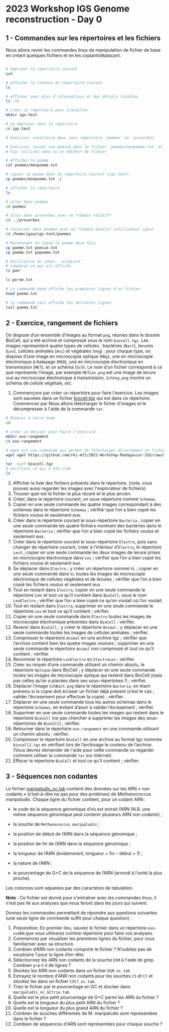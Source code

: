# 2023 Workshop IGS Genome reconstruction - Day 0



## 1 - Commandes sur les répertoires et les fichiers

Nous allons revoir les commandes linux de manipulation de fichier de base en créant quelques fichiers et en les copiant/déplaçant. 

```bash

# Imprimer le répertoire courant
pwd

# afficher le contenu du répertoire courant
ls

# afficher avec plus d'informations et des détails lisibles
ls -lh

# créer un répertoire pour travailler
mkdir igs-test

# se déplacer dans le répertoire
cd igs-test

# Exercice: construire deux sous répertoire `poemes` et `proverbes`

# Exercice: sauver une poésie dans le fichier `poemes/monpoeme.txt` et un proverbe dans le répertoire `proverbe/monproverbe.txt` (par exemple à partir de [ce site](https://www.proverbes-francais.fr/) pour les proverbes et [celui ci](https://www.mon-poeme.fr) pour les poemes)
# Tip: utilisez nano ou un éditeur de fichier

# Afficher le poeme 
cat poemes/monpoeme.txt

# copier le poeme dans le répertoire courant (igs-test) 
cp poemes/monpoeme.txt ./

# afficher le répertoire
ls 

# aller dans poemes 
cd poemes

# aller dans proverbes avec un *chemin relatif*
cd ../proverbes

# retourner dans poemes avec un *chemin absolu* (utilisateur igsw)
cd /home/igsw/igs-test/poemes

# Maintenant on copie le poeme deux fois
cp poeme.txt poesie.txt
cp poeme.txt popoeme.txt

# Utilisation du joker, `wildcard``
# Comparez ce qui est affiché
ls poe*

ls po*me.txt

# La commande head affiche les premières lignes d'un fichier
head poeme.txt

# la commande tail affiche les dernières lignes
tail poeme.txt 

```

## 2 - Exercice, rangement de fichiers

On dispose d’un ensemble d’images au format `png`, réunies dans le dossier BioCell, qui a été archivé et compressé sous le nom `biocell.tgz`. Les images représentent quatre types de cellules : bactéries (`Bact`), levures (`Lev`), cellules animales (`Ani`) et végétales (`Veg`) ; pour chaque type, on dispose d’une image en microscopie optique (`MOp`), une en microscopie électronique à balayage (`MEB`), une en microscopie électronique en transmission (`MET`), et un schéma (`Sch`). Le nom d’un fichier correspond à ce que représente l’image, par exemple `METLev.png` est une image de levure vue au microscope électronique à transmission, `SchVeg.png` montre un schéma de cellule végétale, _etc._

1. Commençons par créer un répertoire pour faire l'exercice. Les images sont sauvées dans un fichier [biocell.tgz](biocell.tgz) qui est dans ce répertoire. Commencez par Nous allons télécharger le ficher d'images et le décompresser à l'aide de la commande `tar`. 

```bash 
# Revenir à notre home
cd

# créer un dossier pour faire l'exercice.
mkdir exo-rangement
cd exo-rangement

# wget est une commande qui permet de télécharger directement un fichier d'internet 
wget wget https://github.com/rki-mf1/2023-Workshop-Madagascar-IGS/raw/main/day00-friday/biocell.tgz

tar -xvzf biocell.tgz
# vérifions ce qui a été créé
ls 
```

2. Afficher la liste des fichiers présents dans le répertoire. (note, vous pouvez aussi regarder les images avec l'explorateur de fichiers)
3. Trouver quel est le fichier le plus récent et le plus ancien.
4. Créer, dans le répertoire courant, un sous-répertoire nommé `Schemas`.
5. Copier en une seule commande les quatre images correspondant à des schémas dans le répertoire `Schemas` ; vérifier que l’on a bien copié les fichiers voulus et seulement eux.
6. Créer dans le répertoire courant le sous-répertoire `Bacteria` ; copier en une seule commande les quatre fichiers montrant des bactéries dans le répertoire `Bacteria` ; vérifier que l’on a bien copié les fichiers voulus et seulement eux.
7. Créer dans le répertoire courant le sous-répertoire `Electro`, puis sans changer de répertoire courant, créer à l’intérieur d’`Electro`, le répertoire `Lev3` ; copier en une seule commande les deux images de levure prises en microscopie électronique dans `Lev` ; vérifier que l’on a bien copié les fichiers voulus et seulement eux.
8. Se déplacer dans `Electro` ; y créer un répertoire nommé `VL` ; copier en une seule commande dans `VL` toutes les images de microscopie électronique de cellules végétales et de levures ; vérifier que l’on a bien copié les fichiers voulus et seulement eux.
9. Tout en restant dans `Electro`, copier en une seule commande le répertoire Lev et tout ce qu’il contient dans `BioCell`, sous le nom `LevElectro` ; vérifier que l’on a bien copié ce qu’on voulait où l’on voulait.
10. Tout en restant dans `Electro`, supprimer en une seule commande le répertoire `Lev` et tout ce qu’il contient ; vérifier.
11. Copier en une seule commande dans `Electro` toutes les images de microscopie électronique présentes dans `BioCell` ; vérifier.
12. Revenir dans `BioCell` ; y créer le répertoire `Animal` ; y déplacer en une seule commande toutes les images de cellules animales ; vérifier.
13. Compresser le répertoire `Animal` en une archive tgz ; vérifier que l’archive contient bien les quatre images voulues ; supprimer en une seule commande le répertoire `Animal` non compressé et tout ce qu’il contient ; vérifier.
14. Renommer le répertoire `LevElectro` en `ElectroLev` ; vérifier.
15. Créer au moyen d’une commande utilisant un chemin absolu, le répertoire `Optique` dans BioCell ; y déplacer en une seule commande toutes les images de microscopie optique qui restent dans BioCell (mais pas celles qu’on a placées dans ses sous-répertoires !) ; vérifier.
16. Déplacer l’image `SchBact.png` dans le répertoire `Bacteria`, en étant prévenu si la copie doit écraser un fichier déjà présent (c’est le cas ; valider l’écrasement pour effectuer la copie) ; vérifier.
17. Déplacer en une seule commande tous les autres schémas dans le répertoire `Schemas`, en évitant d’avoir à valider l’écrasement ; vérifier.
18. Supprimer en une seule commande toutes les images qui restent dans le répertoire `BioCell` (ne pas chercher à supprimer les images des sous-répertoires de `BioCell`) ; vérifier.
19. Retourner dans le répertoire `exo-rangement` en une commande utilisant un chemin absolu ; vérifier.
20. Compresser le répertoire `BioCell` en une archive au format tgz nommée `biocell2.tgz` en vérifiant lors de l’archivage le contenu de l’archive. (Vous devrez demander de l'aide pour cette commande ou regarder comment utiliser la commande `tar` sur internet).
21. Effacer le répertoire `BioCell` et tout ce qu’il contient ; vérifier.


## 3 - Séquences non codantes

Le fichier [maripaludis_nc.tab](maripaludis_nc.tab) contient des données sur les ARN « non codants » (c’est-à-dire ne pas pour des protéines) de _Methanococcus maripaludis_. Chaque ligne du fichier contient, pour un codant ARN :

* le code de la séquence génomique d’où est extrait l’ARN (N.B. une même séquence génomique peut contenir plusieurs ARN non codants) ;

* la souche de `Methanococcus maripaludis` ;
* la position de début de l’ARN dans la séquence génomique ;
* la position de fin de l’ARN dans la séquence génomique ;
* la longueur de l’ARN (évidemment, longueur = fin – début + 1) ;
* la nature de l’ARN ;
* le pourcentage de G+C de la séquence de l’ARN (arrondi à l’unité la plus proche).

Les colonnes sont séparées par des caractères de tabulation.

**Note** : Ce fichier est donné pour s'entraîner avec les commandes linux, il n'est pas  lié aux analyses que nous feront dans les jours qui suivent.

Donnez les commandes permettant de répondre aux questions suivantes (une seule ligne de commande suffit pour chaque question) :
1. *Préparation*: En premier lieu, sauvez le fichier dans un répertoire `exo-ncARN` que vous utiliserez comme répertoire pour faire vos analyses.
2. Commencez par visualiser les premières lignes du fichier, pour vous familiariser avec sa structure.
2. Combien d’ARN non codants comporte le fichier ? N’oubliez pas de soustraire 1 pour la ligne d’en-tête.
4. Sélectionnez les ARN non codants de la souche `DSM` à l'aide de grep. Combien y-a-t-il de lignes ? 
5. Stockez les ARN non codants dans un fichier `DSM_nc.tab`
6. Extrayez le nombre d'ANR non codants pour les souches `C5` et `C7` et stockez les dans un fichier `C5C7_nc.tab`.
7. Triez le fichier par le pourcentage en GC et stocker dans `maripaludis_nc_GCtrie.tab`
8. Quelle est le plus petit pourcentage de G+C parmi les ARN du fichier ?
9. Quelle est la longueur du plus petit ARN du fichier ?
10. Quelle est la longueur du plus grand ARN du fichier ?
11. Combien de souches différentes de M. maripaludis sont représentées dans le fichier ?
12. Combien de séquences d'ARN sont représentées pour chaque souche ?
